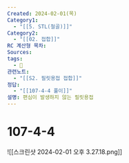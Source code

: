 ```yaml
---
Created: 2024-02-01(목)
Category1:
  - "[[5. STL(철골)]]"
Category2:
  - "[[02. 접합]]"
RC 계산형 목차: 
Sources: 
tags:
  - 🧮
관련노트:
  - "[[S2. 필릿용접 접합]]"
정답:
  - "[[107-4-4 풀이]]"
설명: 편심이 발생하지 않는 필릿용접
---
```

#  107-4-4

![[스크린샷 2024-02-01 오후 3.27.18.png]]